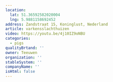 ```yaml
---
location:
  lat: 51.36592582020004
  lng: 5.9881158692452
address: Zandstraat 15, Koninglust, Nederland
article: varkensslachthuizen
video: https://youtu.be/4j10IZ9oNBU
categories:
  - pigs
qualityBrtand: ''
owner: Teeuwen
organization: ''
stableSystem: ''
companyName: ''
isHtml: false
---
```

